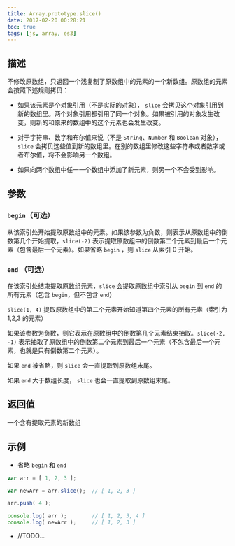 ```yaml
---
title: Array.prototype.slice()
date: 2017-02-20 00:28:21
toc: true
tags: [js, array, es3]
---
```


## 描述

不修改原数组，只返回一个浅复制了原数组中的元素的一个新数组。原数组的元素会按照下述规则拷贝：

+ 如果该元素是个对象引用（不是实际的对象）， `slice` 会拷贝这个对象引用到新的数组里。两个对象引用都引用了同一个对象。如果被引用的对象发生改变，则新的和原来的数组中的这个元素也会发生改变。

+ 对于字符串、数字和布尔值来说（不是 `String`、`Number` 和 `Boolean` 对象），`slice` 会拷贝这些值到新的数组里。在别的数组里修改这些字符串或者数字或者布尔值，将不会影响另一个数组。

+ 如果向两个数组中任一一个数组中添加了新元素，则另一个不会受到影响。

## 参数

### `begin`（可选）

从该索引处开始提取原数组中的元素。如果该参数为负数，则表示从原数组中的倒数第几个开始提取，`slice(-2)` 表示提取原数组中的倒数第二个元素到最后一个元素（包含最后一个元素）。如果省略 `begin` ，则 `slice` 从索引 0 开始。

### `end` （可选）

在该索引处结束提取原数组元素，`slice` 会提取原数组中索引从 `begin` 到 `end` 的所有元素（包含 `begin`，但不包含 `end`）

`slice(1, 4)` 提取原数组中的第二个元素开始知道第四个元素的所有元素（索引为 1,2,3 的元素）

如果该参数为负数，则它表示在原数组中的倒数第几个元素结束抽取。`slice(-2, -1)` 表示抽取了原数组中的倒数第二个元素到最后一个元素（不包含最后一个元素，也就是只有倒数第二个元素）。

如果 `end` 被省略，则 `slice` 会一直提取到原数组末尾。

如果 `end` 大于数组长度， `slice` 也会一直提取到原数组末尾。

## 返回值

一个含有提取元素的新数组

## 示例

+ 省略 `begin` 和 `end` 

```js
var arr = [ 1, 2, 3 ];

var newArr = arr.slice();  // [ 1, 2, 3 ]

arr.push( 4 );

console.log( arr );        // [ 1, 2, 3, 4 ]
console.log( newArr );     // [ 1, 2, 3 ]
```


+ //TODO...
